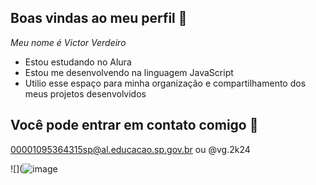 ## Boas vindas ao meu perfil 🥖

*Meu nome é Victor Verdeiro*

- Estou estudando no Alura
- Estou me desenvolvendo na linguagem JavaScript
- Utilio esse espaço para minha organização e compartilhamento dos meus projetos desenvolvidos

## Você pode entrar em contato comigo 📧

00001095364315sp@al.educacao.sp.gov.br ou @vg.2k24

![](![image](https://github.com/user-attachments/assets/2425a99a-4d53-4c43-87cb-e1d1fc52d9bf)
